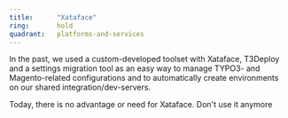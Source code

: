 ```yaml
---
title:      "Xataface"
ring:       hold
quadrant:   platforms-and-services
---
```


In the past, we used a custom-developed toolset with Xataface, T3Deploy and a settings migration tool as an easy way to manage TYPO3- and Magento-related configurations and to automatically create environments on our shared integration/dev-servers.

Today, there is no advantage or need for Xataface. Don't use it anymore
